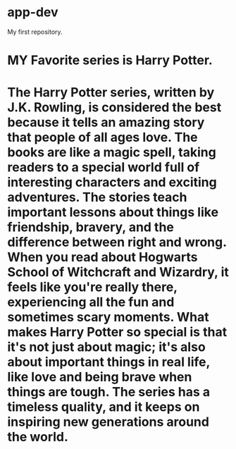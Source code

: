 # app-dev
My first repository.
#  MY Favorite series is Harry Potter.
# The Harry Potter series, written by J.K. Rowling, is considered the best because it tells an amazing story that people of all ages love. The books are like a magic spell, taking readers to a special world full of interesting characters and exciting adventures. The stories teach important lessons about things like friendship, bravery, and the difference between right and wrong. When you read about Hogwarts School of Witchcraft and Wizardry, it feels like you're really there, experiencing all the fun and sometimes scary moments. What makes Harry Potter so special is that it's not just about magic; it's also about important things in real life, like love and being brave when things are tough. The series has a timeless quality, and it keeps on inspiring new generations around the world.
